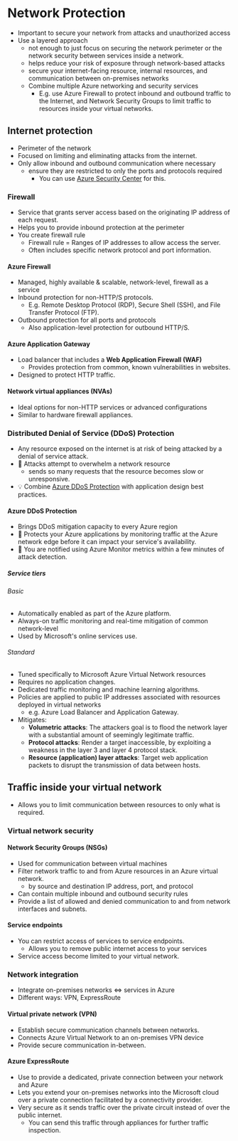 # Network Protection

- Important to secure your network from attacks and unauthorized access
- Use a layered approach
  - not enough to just focus on securing the network perimeter or the network security between services inside a network.
  - helps reduce your risk of exposure through network-based attacks
  - secure your internet-facing resource, internal resources, and communication between on-premises networks
  - Combine multiple Azure networking and security services
    - E.g. use Azure Firewall to protect inbound and outbound traffic to the Internet, and Network Security Groups to limit traffic to resources inside your virtual networks.

## Internet protection

- Perimeter of the network
- Focused on limiting and eliminating attacks from the internet.
- Only allow inbound and outbound communication where necessary
  - ensure they are restricted to only the ports and protocols required
    - You can use [Azure Security Center](./4.3.%20Azure%20Security%20Center.md) for this.

### Firewall

- Service that grants server access based on the originating IP address of each request.
- Helps you to provide inbound protection at the perimeter
- You create firewall rule
  - Firewall rule = Ranges of IP addresses to allow access the server.
  - Often includes specific network protocol and port information.

#### Azure Firewall

- Managed, highly available & scalable, network-level, firewall as a service
- Inbound protection for non-HTTP/S protocols.
  - E.g. Remote Desktop Protocol (RDP), Secure Shell (SSH), and File Transfer Protocol (FTP).
- Outbound protection for all ports and protocols
  - Also application-level protection for outbound HTTP/S.

#### Azure Application Gateway

- Load balancer that includes a **Web Application Firewall (WAF)**
  - Provides protection from common, known vulnerabilities in websites.
- Designed to protect HTTP traffic.

#### Network virtual appliances (NVAs)

- Ideal options for non-HTTP services or advanced configurations
- Similar to hardware firewall appliances.

### Distributed Denial of Service (DDoS) Protection

- Any resource exposed on the internet is at risk of being attacked by a denial of service attack.
- 📝 Attacks attempt to overwhelm a network resource
  - sends so many requests that the resource becomes slow or unresponsive.
- 💡 Combine [Azure DDoS Protection](#azure-ddos-protection) with application design best practices.

#### Azure DDoS Protection

- Brings DDoS mitigation capacity to every Azure region
- 📝 Protects your Azure applications by monitoring traffic at the Azure network edge before it can impact your service's availability.
- 📝 You are notified using Azure Monitor metrics within a few minutes of attack detection.

##### Service tiers

###### Basic

- Automatically enabled as part of the Azure platform.
- Always-on traffic monitoring and real-time mitigation of common network-level
- Used by Microsoft's online services use.

###### Standard

- Tuned specifically to Microsoft Azure Virtual Network resources
- Requires no application changes.
- Dedicated traffic monitoring and machine learning algorithms.
- Policies are applied to public IP addresses associated with resources deployed in virtual networks
  - e.g. Azure Load Balancer and Application Gateway.
- Mitigates:
  - **Volumetric attacks**: The attackers goal is to flood the network layer with a substantial amount of seemingly legitimate traffic.
  - **Protocol attacks**: Render a target inaccessible, by exploiting a weakness in the layer 3 and layer 4 protocol stack.
  - **Resource (application) layer attacks**: Target web application packets to disrupt the transmission of data between hosts.

## Traffic inside your virtual network

- Allows you to limit communication between resources to only what is required.

### Virtual network security

#### Network Security Groups (NSGs)

- Used for communication between virtual machines
- Filter network traffic to and from Azure resources in an Azure virtual network.
  - by source and destination IP address, port, and protocol
- Can contain multiple inbound and outbound security rules
- Provide a list of allowed and denied communication to and from network interfaces and subnets.

#### Service endpoints

- You can restrict access of services to service endpoints.
  - Allows you to remove public internet access to your services
- Service access become limited to your virtual network.

### Network integration

- Integrate on-premises networks <=> services in Azure
- Different ways: VPN, ExpressRoute

#### Virtual private network (VPN)

- Establish secure communication channels between networks.
- Connects Azure Virtual Network to an on-premises VPN device
- Provide secure communication in-between.

#### Azure ExpressRoute

- Use to provide a dedicated, private connection between your network and Azure
- Lets you extend your on-premises networks into the Microsoft cloud over a private connection facilitated by a connectivity provider.
- Very secure as it sends traffic over the private circuit instead of over the public internet.
  - You can send this traffic through appliances for further traffic inspection.
